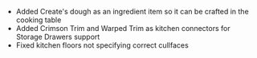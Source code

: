 - Added Create's dough as an ingredient item so it can be crafted in the cooking table
- Added Crimson Trim and Warped Trim as kitchen connectors for Storage Drawers support
- Fixed kitchen floors not specifying correct cullfaces